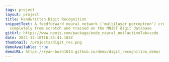 ```yaml
---
tags: project
layout: project
title: Handwritten Digit Recognition
snippetText: A feedforward neural network ('multilayer perceptron') created
  completely from scratch and trained on the MNIST digit database
gitUrl: https://www.npmjs.com/package/node_neural_net?activeTab=code
date: 2021-12-18T16:35:41.183Z
thumbnail: /projects/digit_rec.png
demoAvailable: true
demoURL: https://ryan-bush1014.github.io/demo/digit_recognition_demo/
---
```

